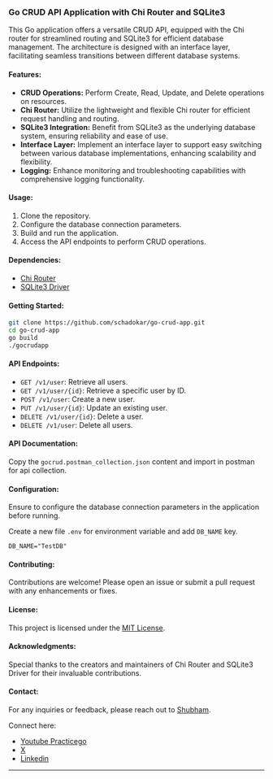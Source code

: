 ### Go CRUD API Application with Chi Router and SQLite3

This Go application offers a versatile CRUD API, equipped with the Chi router for streamlined routing and SQLite3 for efficient database management. The architecture is designed with an interface layer, facilitating seamless transitions between different database systems.

#### Features:
- **CRUD Operations:** Perform Create, Read, Update, and Delete operations on resources.
- **Chi Router:** Utilize the lightweight and flexible Chi router for efficient request handling and routing.
- **SQLite3 Integration:** Benefit from SQLite3 as the underlying database system, ensuring reliability and ease of use.
- **Interface Layer:** Implement an interface layer to support easy switching between various database implementations, enhancing scalability and flexibility.
- **Logging:** Enhance monitoring and troubleshooting capabilities with comprehensive logging functionality.

#### Usage:
1. Clone the repository.
2. Configure the database connection parameters.
3. Build and run the application.
4. Access the API endpoints to perform CRUD operations.

#### Dependencies:
- [Chi Router](https://github.com/go-chi/chi)
- [SQLite3 Driver](https://github.com/mattn/go-sqlite3)

#### Getting Started:
```bash
git clone https://github.com/schadokar/go-crud-app.git
cd go-crud-app
go build
./gocrudapp
```

#### API Endpoints:
- `GET /v1/user`: Retrieve all users.
- `GET /v1/user/{id}`: Retrieve a specific user by ID.
- `POST /v1/user`: Create a new user.
- `PUT /v1/user/{id}`: Update an existing user.
- `DELETE /v1/user/{id}`: Delete a user.
- `DELETE /v1/user`: Delete all users.

#### API Documentation:
Copy the `gocrud.postman_collection.json` content and import in postman for api collection.

#### Configuration:
Ensure to configure the database connection parameters in the application before running.

Create a new file `.env` for environment variable and add `DB_NAME` key.
```
DB_NAME="TestDB"
```

#### Contributing:
Contributions are welcome! Please open an issue or submit a pull request with any enhancements or fixes.

#### License:
This project is licensed under the [MIT License](https://github.com/schadokar/go-crud-app?tab=MIT-1-ov-file).

#### Acknowledgments:
Special thanks to the creators and maintainers of Chi Router and SQLite3 Driver for their invaluable contributions.

#### Contact:
For any inquiries or feedback, please reach out to [Shubham](https://schadokar.dev).

Connect here:
- [Youtube Practicego](https://youtube.com/@practicego)
- [X](https://twitter.com/schadokar1)
- [Linkedin](https://linkedin.com/in/schadokar)

---